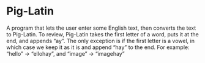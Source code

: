 # Pig-Latin
A program that lets the user enter some English text, then converts the text to Pig-Latin. To review, Pig-Latin takes the first letter of a word, puts it at the end, and appends “ay”. The only exception is if the first letter is a vowel, in which case we keep it as it is and append “hay” to the end. For example: “hello” -> “ellohay”, and “image” -> “imagehay” 
